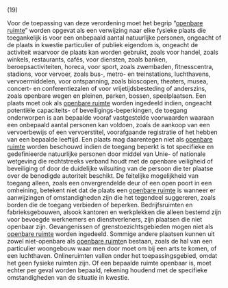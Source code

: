 (19)

Voor de toepassing van deze verordening moet het begrip “[openbare ruimte](a3.md#^openb)” worden opgevat als een verwijzing naar elke fysieke plaats die toegankelijk is voor een onbepaald aantal natuurlijke personen, ongeacht of de plaats in kwestie particulier of publiek eigendom is, ongeacht de activiteit waarvoor de plaats kan worden gebruikt, zoals voor handel, zoals winkels, restaurants, cafés, voor diensten, zoals banken, beroepsactiviteiten, horeca, voor sport, zoals zwembaden, fitnesscentra, stadions, voor vervoer, zoals bus-, metro- en treinstations, luchthavens, vervoermiddelen, voor ontspanning, zoals bioscopen, theaters, musea, concert- en conferentiezalen of voor vrijetijdsbesteding of anderszins, zoals openbare wegen en pleinen, parken, bossen, speelplaatsen. Een plaats moet ook als [openbare ruimte](a3.md#^openb) worden ingedeeld indien, ongeacht potentiële capaciteits- of beveiligings-beperkingen, de toegang onderworpen is aan bepaalde vooraf vastgestelde voorwaarden waaraan een onbepaald aantal personen kan voldoen, zoals de aankoop van een vervoerbewijs of een vervoerstitel, voorafgaande registratie of het hebben van een bepaalde leeftijd. Een plaats mag daarentegen niet als [openbare ruimte](a3.md#^openb) worden beschouwd indien de toegang beperkt is tot specifieke en gedefinieerde natuurlijke personen door middel van Unie- of nationale wetgeving die rechtstreeks verband houdt met de openbare veiligheid of beveiliging of door de duidelijke wilsuiting van de persoon die ter plaatse over de benodigde autoriteit beschikt. De feitelijke mogelijkheid van toegang alleen, zoals een onvergrendelde deur of een open poort in een omheining, betekent niet dat de plaats een [openbare ruimte](a3.md#^openb) is wanneer er aanwijzingen of omstandigheden zijn die het tegendeel suggereren, zoals borden die de toegang verbieden of beperken. Bedrijfsruimten en fabrieksgebouwen, alsook kantoren en werkplekken die alleen bestemd zijn voor bevoegde werknemers en dienstverleners, zijn plaatsen die niet openbaar zijn. Gevangenissen of grenstoezichtsgebieden mogen niet als [openbare ruimte](a3.md#^openb) worden ingedeeld. Sommige andere plaatsen kunnen uit zowel niet-openbare als [openbare ruimte](a3.md#^openb)n bestaan, zoals de hal van een particulier woongebouw waar men door moet om bij een arts te komen, of een luchthaven. Onlineruimten vallen onder het toepassingsgebied, omdat het geen fysieke ruimten zijn. Of een bepaalde ruimte openbaar is, moet echter per geval worden bepaald, rekening houdend met de specifieke omstandigheden van de situatie in kwestie.
